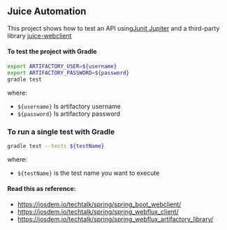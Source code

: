 Juice Automation
----------------------------------------

This project shows how to test an API using[Junit Jupiter](https://junit.org/junit5/docs/current/user-guide/) and a third-party library [juice-webclient](https://github.com/josdem/juice-webclient)

#### To test the project with Gradle

```bash
export ARTIFACTORY_USER=${username}
export ARTIFACTORY_PASSWORD=${password}
gradle test
```

where:

- `${username}` Is artifactory username
- `${password}` Is artifactory password

### To run a single test with Gradle

```bash
gradle test --tests ${testName}
```

where:

- `${testName}` is the test name you want to execute

#### Read this as reference:

* https://josdem.io/techtalk/spring/spring_boot_webclient/
* https://josdem.io/techtalk/spring/spring_webflux_client/
* https://josdem.io/techtalk/spring/spring_webflux_artifactory_library/